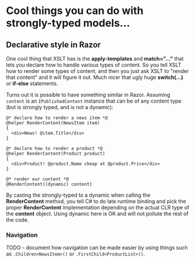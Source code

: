 # Cool things you can do with strongly-typed models...

## Declarative style in Razor

One cool thing that XSLT has is the **apply-templates** and **match="..."** that lets you declare how to handle various types of content. So you tell XSLT how to render some types of content, and then you just ask XSLT to "render that content" and it will figure it out. Much nicer that ugly huge **switch(...)** or **if-else** statements.

Turns out it is possible to have something similar in Razor. Assuming `content` is an `IPublishedContent` instance that can be of any content type (but is strongly typed, and is not a dynamic):


    @* declare how to render a news item *@
    @helper RenderContent(NewsItem item)
    {
      <div>News! @item.Title</div>
    }

    @* declare how to render a product *@
    @helper RenderContent(Product product)
    {
      <div>Product! @product.Name cheap at @product.Price</div>
    }

    @* render our content *@
    @RenderContent((dynamic) content)

By casting the strongly-typed to a dynamic when calling the **RenderContent** method, you tell C# to do late runtime binding and pick the proper **RenderContent** implementation depending on the actual CLR type of the **content** object. Using dynamic here is OK and will not pollute the rest of the code.

### Navigation

TODO - document how navigation can be made easier by using things such as `.Children<NewsItem>()` or `.FirstChild<ProductList>()`.